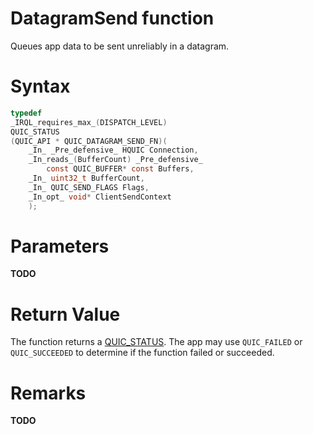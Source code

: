 DatagramSend function
======

Queues app data to be sent unreliably in a datagram.

# Syntax

```C
typedef
_IRQL_requires_max_(DISPATCH_LEVEL)
QUIC_STATUS
(QUIC_API * QUIC_DATAGRAM_SEND_FN)(
    _In_ _Pre_defensive_ HQUIC Connection,
    _In_reads_(BufferCount) _Pre_defensive_
        const QUIC_BUFFER* const Buffers,
    _In_ uint32_t BufferCount,
    _In_ QUIC_SEND_FLAGS Flags,
    _In_opt_ void* ClientSendContext
    );
```

# Parameters

**TODO**

# Return Value

The function returns a [QUIC_STATUS](../v0/QUIC_STATUS.md). The app may use `QUIC_FAILED` or `QUIC_SUCCEEDED` to determine if the function failed or succeeded.

# Remarks

**TODO**
